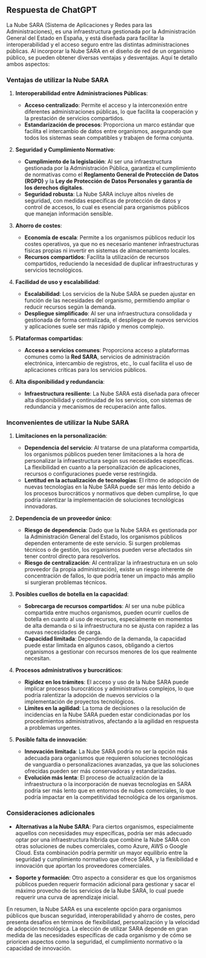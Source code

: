 ## Respuesta de ChatGPT <!-- {docsify-ignore} -->

La Nube SARA (Sistema de Aplicaciones y Redes para las Administraciones), es una infraestructura gestionada por la Administración General del Estado en España, y está diseñada para facilitar la interoperabilidad y el acceso seguro entre las distintas administraciones públicas. Al incorporar la Nube SARA en el diseño de red de un organismo público, se pueden obtener diversas ventajas y desventajas. Aquí te detallo ambos aspectos:

### **Ventajas de utilizar la Nube SARA** <!-- {docsify-ignore} -->

1. **Interoperabilidad entre Administraciones Públicas**:
   - **Acceso centralizado**: Permite el acceso y la interconexión entre diferentes administraciones públicas, lo que facilita la cooperación y la prestación de servicios compartidos.
   - **Estandarización de procesos**: Proporciona un marco estándar que facilita el intercambio de datos entre organismos, asegurando que todos los sistemas sean compatibles y trabajen de forma conjunta.

2. **Seguridad y Cumplimiento Normativo**:
   - **Cumplimiento de la legislación**: Al ser una infraestructura gestionada por la Administración Pública, garantiza el cumplimiento de normativas como el **Reglamento General de Protección de Datos (RGPD)** y la **Ley de Protección de Datos Personales y garantía de los derechos digitales**.
   - **Seguridad robusta**: La Nube SARA incluye altos niveles de seguridad, con medidas específicas de protección de datos y control de accesos, lo cual es esencial para organismos públicos que manejan información sensible.

3. **Ahorro de costes**:
   - **Economía de escala**: Permite a los organismos públicos reducir los costes operativos, ya que no es necesario mantener infraestructuras físicas propias ni invertir en sistemas de almacenamiento locales.
   - **Recursos compartidos**: Facilita la utilización de recursos compartidos, reduciendo la necesidad de duplicar infraestructuras y servicios tecnológicos.

4. **Facilidad de uso y escalabilidad**:
   - **Escalabilidad**: Los servicios de la Nube SARA se pueden ajustar en función de las necesidades del organismo, permitiendo ampliar o reducir recursos según la demanda.
   - **Despliegue simplificado**: Al ser una infraestructura consolidada y gestionada de forma centralizada, el despliegue de nuevos servicios y aplicaciones suele ser más rápido y menos complejo.

5. **Plataformas compartidas**:
   - **Acceso a servicios comunes**: Proporciona acceso a plataformas comunes como la **Red SARA**, servicios de administración electrónica, intercambio de registros, etc., lo cual facilita el uso de aplicaciones críticas para los servicios públicos.

6. **Alta disponibilidad y redundancia**:
   - **Infraestructura resiliente**: La Nube SARA está diseñada para ofrecer alta disponibilidad y continuidad de los servicios, con sistemas de redundancia y mecanismos de recuperación ante fallos.



### **Inconvenientes de utilizar la Nube SARA** <!-- {docsify-ignore} -->

1. **Limitaciones en la personalización**:
   - **Dependencia del servicio**: Al tratarse de una plataforma compartida, los organismos públicos pueden tener limitaciones a la hora de personalizar la infraestructura según sus necesidades específicas. La flexibilidad en cuanto a la personalización de aplicaciones, recursos o configuraciones puede verse restringida.
   - **Lentitud en la actualización de tecnologías**: El ritmo de adopción de nuevas tecnologías en la Nube SARA puede ser más lento debido a los procesos burocráticos y normativos que deben cumplirse, lo que podría ralentizar la implementación de soluciones tecnológicas innovadoras.

2. **Dependencia de un proveedor único**:
   - **Riesgo de dependencia**: Dado que la Nube SARA es gestionada por la Administración General del Estado, los organismos públicos dependen enteramente de este servicio. Si surgen problemas técnicos o de gestión, los organismos pueden verse afectados sin tener control directo para resolverlos.
   - **Riesgo de centralización**: Al centralizar la infraestructura en un solo proveedor (la propia administración), existe un riesgo inherente de concentración de fallos, lo que podría tener un impacto más amplio si surgieran problemas técnicos.

3. **Posibles cuellos de botella en la capacidad**:
   - **Sobrecarga de recursos compartidos**: Al ser una nube pública compartida entre muchos organismos, pueden ocurrir cuellos de botella en cuanto al uso de recursos, especialmente en momentos de alta demanda o si la infraestructura no se ajusta con rapidez a las nuevas necesidades de carga.
   - **Capacidad limitada**: Dependiendo de la demanda, la capacidad puede estar limitada en algunos casos, obligando a ciertos organismos a gestionar con recursos menores de los que realmente necesitan.

4. **Procesos administrativos y burocráticos**:
   - **Rigidez en los trámites**: El acceso y uso de la Nube SARA puede implicar procesos burocráticos y administrativos complejos, lo que podría ralentizar la adopción de nuevos servicios o la implementación de proyectos tecnológicos.
   - **Límites en la agilidad**: La toma de decisiones o la resolución de incidencias en la Nube SARA pueden estar condicionadas por los procedimientos administrativos, afectando a la agilidad en respuesta a problemas urgentes.

5. **Posible falta de innovación**:
   - **Innovación limitada**: La Nube SARA podría no ser la opción más adecuada para organismos que requieren soluciones tecnológicas de vanguardia o personalizaciones avanzadas, ya que las soluciones ofrecidas pueden ser más conservadoras y estandarizadas.
   - **Evolución más lenta**: El proceso de actualización de la infraestructura o la incorporación de nuevas tecnologías en SARA podría ser más lento que en entornos de nubes comerciales, lo que podría impactar en la competitividad tecnológica de los organismos.



### **Consideraciones adicionales** <!-- {docsify-ignore} -->

- **Alternativas a la Nube SARA**: Para ciertos organismos, especialmente aquellos con necesidades muy específicas, podría ser más adecuado optar por una infraestructura híbrida que combine la Nube SARA con otras soluciones de nubes comerciales, como Azure, AWS o Google Cloud. Esta combinación podría permitir un mayor equilibrio entre la seguridad y cumplimiento normativo que ofrece SARA, y la flexibilidad e innovación que aportan los proveedores comerciales.

- **Soporte y formación**: Otro aspecto a considerar es que los organismos públicos pueden requerir formación adicional para gestionar y sacar el máximo provecho de los servicios de la Nube SARA, lo cual puede requerir una curva de aprendizaje inicial.



En resumen, la Nube SARA es una excelente opción para organismos públicos que buscan seguridad, interoperabilidad y ahorro de costes, pero presenta desafíos en términos de flexibilidad, personalización y la velocidad de adopción tecnológica. La elección de utilizar SARA depende en gran medida de las necesidades específicas de cada organismo y de cómo se prioricen aspectos como la seguridad, el cumplimiento normativo o la capacidad de innovación.